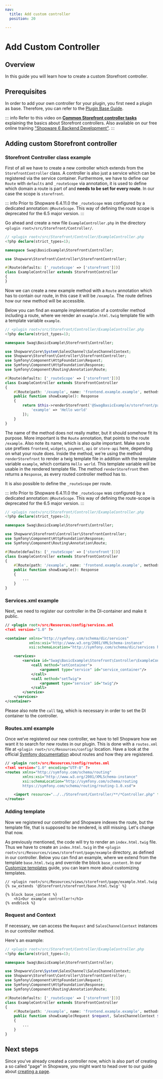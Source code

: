 ```yaml
---
nav:
  title: Add custom controller
  position: 20

---
```


# Add Custom Controller

## Overview

In this guide you will learn how to create a custom Storefront controller.

## Prerequisites

In order to add your own controller for your plugin, you first need a plugin as base. Therefore, you can refer to the [Plugin Base Guide](../plugin-base-guide).

::: info
Refer to this video on **[Common Storefront controller tasks](https://www.youtube.com/watch?v=5eXXNh4cQG0)** explaining the basics about Storefront controllers. Also available on our free online training ["Shopware 6 Backend Development"](https://academy.shopware.com/courses/shopware-6-backend-development-with-jisse-reitsma).
:::

## Adding custom Storefront controller

### Storefront Controller class example

First of all we have to create a new controller which extends from the `StorefrontController` class. A controller is also just a service which can be registered via the service container. Furthermore, we have to define our `Route` with `defaults` and `_routeScope` via annotation, it is used to define which domain a route is part of and **needs to be set for every route**. In our case the scope is `storefront`.

::: info
Prior to Shopware 6.4.11.0 the `_routeScope` was configured by a dedicated annotation: `@RouteScope`. This way of defining the route scope is deprecated for the 6.5 major version.
:::

Go ahead and create a new file `ExampleController.php` in the directory `<plugin root>/src/Storefront/Controller/`.

```php
// <plugin root>/src/Storefront/Controller/ExampleController.php
<?php declare(strict_types=1);

namespace Swag\BasicExample\Storefront\Controller;

use Shopware\Storefront\Controller\StorefrontController;

#[Route(defaults: ['_routeScope' => ['storefront']])]
class ExampleController extends StorefrontController
{
}
```

Now we can create a new example method with a `Route` annotation which has to contain our route, in this case it will be `/example`. The route defines how our new method will be accessible.

Below you can find an example implementation of a controller method including a route, where we render an `example.html.twig` template file with a template variable `example`.

```php
// <plugin root>/src/Storefront/Controller/ExampleController.php
<?php declare(strict_types=1);

namespace Swag\BasicExample\Storefront\Controller;

use Shopware\Core\System\SalesChannel\SalesChannelContext;
use Shopware\Storefront\Controller\StorefrontController;
use Symfony\Component\HttpFoundation\Request;
use Symfony\Component\HttpFoundation\Response;
use Symfony\Component\Routing\Annotation\Route;

#[Route(defaults: ['_routeScope' => ['storefront']])]
class ExampleController extends StorefrontController
{
    #[Route(path: '/example', name: 'frontend.example.example', methods: ['GET'])]
    public function showExample(): Response
    {
        return $this->renderStorefront('@SwagBasicExample/storefront/page/example.html.twig', [
            'example' => 'Hello world'
        ]);
    }
}
```

The name of the method does not really matter, but it should somehow fit its purpose. More important is the `Route` annotation, that points to the route `/example`. Also note its name, which is also quite important. Make sure to use prefixes `frontend`, `widgets`, `payment`, `api` or `store-api` here, depending on what your route does. Inside the method, we're using the method `renderStorefront` to render a twig template file in addition with the template variable `example`, which contains `Hello world`. This template variable will be usable in the rendered template file. The method `renderStorefront` then returns a `Response`, as every routed controller method has to.

It is also possible to define the `_routeScope` per route.

::: info
Prior to Shopware 6.4.11.0 the `_routeScope` was configured by a dedicated annotation: `@RouteScope`. This way of defining the route-scope is deprecated for the 6.5 major version.
:::

```php
// <plugin root>/src/Storefront/Controller/ExampleController.php
<?php declare(strict_types=1);

namespace Swag\BasicExample\Storefront\Controller;

use Shopware\Storefront\Controller\StorefrontController;
use Symfony\Component\HttpFoundation\Response;
use Symfony\Component\Routing\Annotation\Route;

#[Route(defaults: ['_routeScope' => ['storefront']])]
class ExampleController extends StorefrontController
{
    #[Route(path: '/example', name: 'frontend.example.example', methods: ['GET'], defaults: ['_routeScope' => 'storefront'])]
    public function showExample(): Response
    {
        ...
    }
}
```

### Services.xml example

Next, we need to register our controller in the DI-container and make it public.

```xml
// <plugin root>/src/Resources/config/services.xml
<?xml version="1.0" ?>

<container xmlns="http://symfony.com/schema/dic/services" 
           xmlns:xsi="http://www.w3.org/2001/XMLSchema-instance"
           xsi:schemaLocation="http://symfony.com/schema/dic/services http://symfony.com/schema/dic/services/services-1.0.xsd">

    <services>
        <service id="Swag\BasicExample\Storefront\Controller\ExampleController" public="true">
            <call method="setContainer">
                <argument type="service" id="service_container"/>
            </call>
            <call method="setTwig">
                <argument type="service" id="twig"/>
            </call>
        </service>
    </services>
</container>
```

Please also note the `call` tag, which is necessary in order to set the DI container to the controller.

### Routes.xml example

Once we‘ve registered our new controller, we have to tell Shopware how we want it to search for new routes in our plugin. This is done with a `routes.xml` file at `<plugin root>/src/Resources/config/` location. Have a look at the official [Symfony documentation](https://symfony.com/doc/current/routing.html) about routes and how they are registered.

```xml
// <plugin root>/src/Resources/config/routes.xml
<?xml version="1.0" encoding="UTF-8" ?>
<routes xmlns="http://symfony.com/schema/routing"
        xmlns:xsi="http://www.w3.org/2001/XMLSchema-instance"
        xsi:schemaLocation="http://symfony.com/schema/routing
        https://symfony.com/schema/routing/routing-1.0.xsd">

    <import resource="../../Storefront/Controller/**/*Controller.php" type="annotation" />
</routes>
```

### Adding template

Now we registered our controller and Shopware indexes the route, but the template file, that is supposed to be rendered, is still missing. Let's change that now.

As previously mentioned, the code will try to render an `index.html.twig` file. Thus we have to create an `index.html.twig` in the `<plugin root>/src/Resources/views/storefront/page/example` directory, as defined in our controller. Below you can find an example, where we extend from the template `base.html.twig` and override the block `base_content`. In our [Customize templates](customize-templates) guide, you can learn more about customizing templates.

```twig
// <plugin root>/src/Resources/views/storefront/page/example.html.twig
{% sw_extends '@Storefront/storefront/base.html.twig' %}

{% block base_content %}
    <h1>Our example controller!</h1>
{% endblock %}
```

### Request and Context

If necessary, we can access the `Request` and `SalesChannelContext` instances in our controller method.

Here's an example:

```php
// <plugin root>/src/Storefront/Controller/ExampleController.php
<?php declare(strict_types=1);

namespace Swag\BasicExample\Storefront\Controller;

use Shopware\Core\System\SalesChannel\SalesChannelContext;
use Shopware\Storefront\Controller\StorefrontController;
use Symfony\Component\HttpFoundation\Request;
use Symfony\Component\HttpFoundation\Response;
use Symfony\Component\Routing\Annotation\Route;

#[Route(defaults: ['_routeScope' => ['storefront']])]
class ExampleController extends StorefrontController
{    
    #[Route(path: '/example', name: 'frontend.example.example', methods: ['GET'])]
    public function showExample(Request $request, SalesChannelContext $context): Response
    {
        ...
    }
}
```

## Next steps

Since you've already created a controller now, which is also part of creating a so called "page" in Shopware, you might want to head over to our guide about [creating a page](add-custom-page).
